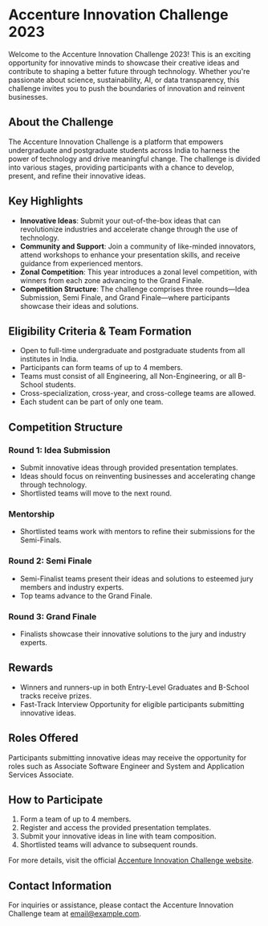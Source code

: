 # Accenture Innovation Challenge 2023

Welcome to the Accenture Innovation Challenge 2023! This is an exciting opportunity for innovative minds to showcase their creative ideas and contribute to shaping a better future through technology. Whether you're passionate about science, sustainability, AI, or data transparency, this challenge invites you to push the boundaries of innovation and reinvent businesses.

## About the Challenge

The Accenture Innovation Challenge is a platform that empowers undergraduate and postgraduate students across India to harness the power of technology and drive meaningful change. The challenge is divided into various stages, providing participants with a chance to develop, present, and refine their innovative ideas.

## Key Highlights

- **Innovative Ideas**: Submit your out-of-the-box ideas that can revolutionize industries and accelerate change through the use of technology.
- **Community and Support**: Join a community of like-minded innovators, attend workshops to enhance your presentation skills, and receive guidance from experienced mentors.
- **Zonal Competition**: This year introduces a zonal level competition, with winners from each zone advancing to the Grand Finale.
- **Competition Structure**: The challenge comprises three rounds—Idea Submission, Semi Finale, and Grand Finale—where participants showcase their ideas and solutions.

## Eligibility Criteria & Team Formation

- Open to full-time undergraduate and postgraduate students from all institutes in India.
- Participants can form teams of up to 4 members.
- Teams must consist of all Engineering, all Non-Engineering, or all B-School students.
- Cross-specialization, cross-year, and cross-college teams are allowed.
- Each student can be part of only one team.

## Competition Structure

### Round 1: Idea Submission

- Submit innovative ideas through provided presentation templates.
- Ideas should focus on reinventing businesses and accelerating change through technology.
- Shortlisted teams will move to the next round.

### Mentorship

- Shortlisted teams work with mentors to refine their submissions for the Semi-Finals.

### Round 2: Semi Finale

- Semi-Finalist teams present their ideas and solutions to esteemed jury members and industry experts.
- Top teams advance to the Grand Finale.

### Round 3: Grand Finale

- Finalists showcase their innovative solutions to the jury and industry experts.

## Rewards

- Winners and runners-up in both Entry-Level Graduates and B-School tracks receive prizes.
- Fast-Track Interview Opportunity for eligible participants submitting innovative ideas.

## Roles Offered

Participants submitting innovative ideas may receive the opportunity for roles such as Associate Software Engineer and System and Application Services Associate.

## How to Participate

1. Form a team of up to 4 members.
2. Register and access the provided presentation templates.
3. Submit your innovative ideas in line with team composition.
4. Shortlisted teams will advance to subsequent rounds.

For more details, visit the official [Accenture Innovation Challenge website](https://www.accenture.com/in-en/careers/accenture-innovation-challenge).

## Contact Information

For inquiries or assistance, please contact the Accenture Innovation Challenge team at [email@example.com](mailto:email@example.com).
